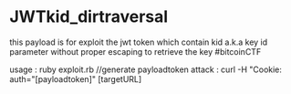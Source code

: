 # JWTkid_dirtraversal
this payload is for exploit the jwt token which contain kid  a.k.a key id parameter without proper escaping to retrieve the key #bitcoinCTF

usage :
ruby exploit.rb //generate payloadtoken
attack :
curl -H "Cookie: auth="[payloadtoken]" [targetURL]
